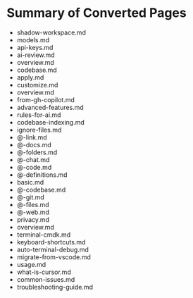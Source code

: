 # Summary of Converted Pages

- shadow-workspace.md
- models.md
- api-keys.md
- ai-review.md
- overview.md
- codebase.md
- apply.md
- customize.md
- overview.md
- from-gh-copilot.md
- advanced-features.md
- rules-for-ai.md
- codebase-indexing.md
- ignore-files.md
- @-link.md
- @-docs.md
- @-folders.md
- @-chat.md
- @-code.md
- @-definitions.md
- basic.md
- @-codebase.md
- @-git.md
- @-files.md
- @-web.md
- privacy.md
- overview.md
- terminal-cmdk.md
- keyboard-shortcuts.md
- auto-terminal-debug.md
- migrate-from-vscode.md
- usage.md
- what-is-cursor.md
- common-issues.md
- troubleshooting-guide.md

